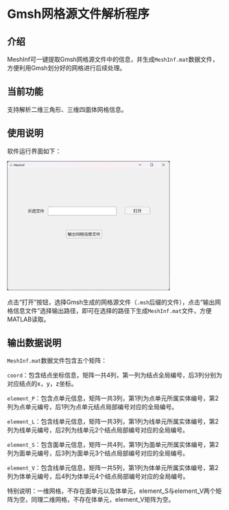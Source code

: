# Gmsh网格源文件解析程序

## 介绍

MeshInf可一键提取Gmsh网格源文件中的信息，并生成`MeshInf.mat`数据文件，方便利用Gmsh划分好的网格进行后续处理。

## 当前功能

支持解析二维三角形、三维四面体网格信息。

## 使用说明

软件运行界面如下：

<img title="" src="./doc/figure/APP.png" alt="" width="379" data-align="center">

点击“打开”按钮，选择Gmsh生成的网格源文件（`.msh`后缀的文件），点击“输出网格信息文件”选择输出路径，即可在选择的路径下生成`MeshInf.mat`文件，方便MATLAB读取。

## 输出数据说明

`MeshInf.mat`数据文件包含五个矩阵：

`coord`：包含结点坐标信息，矩阵一共4列，第一列为结点全局编号，后3列分别为对应结点的x，y，z坐标。

`element_P`：包含点单元信息，矩阵一共3列，第1列为点单元所属实体编号，第2列为点单元编号，后1列为点单元结点局部编号对应的全局编号。

`element_L`：包含线单元信息，矩阵一共3列，第1列为线单元所属实体编号，第2列为线单元编号，后2列为线单元2个结点局部编号对应的全局编号。

`element_S`：包含面单元信息，矩阵一共4列，第1列为面单元所属实体编号，第2列为面单元编号，后3列为面单元3个结点局部编号对应的全局编号。

`element_V`：包含线单元信息，矩阵一共5列，第1列为体单元所属实体编号，第2列为体单元编号，后4列为体单元4个结点局部编号对应的全局编号。

特别说明：一维网格，不存在面单元以及体单元，element_S与element_V两个矩阵为空，同理二维网格，不存在体单元，element_V矩阵为空。
